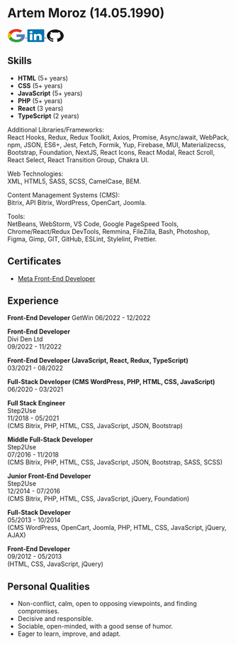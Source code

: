# Artem Moroz (14.05.1990)

<div align="left">
  <a href="mailto:moroz.art.dev@gmail.com">
    <img align="center" alt="Email" height="30" width="40" src="https://raw.githubusercontent.com/devicons/devicon/master/icons/google/google-original.svg">
  </a>
  <a href="https://www.linkedin.com/in/moroz-art-dev/" target="_blank">
    <img align="center" alt="LinkedIn" height="30" width="40" src="https://raw.githubusercontent.com/devicons/devicon/master/icons/linkedin/linkedin-original.svg">
  </a>
  <a href="https://github.com/moroz-art-dev" target="_blank">
    <img align="center" alt="GitHub" height="30" width="40" src="https://raw.githubusercontent.com/devicons/devicon/master/icons/github/github-original.svg">
  </a>
</div>

## Skills

- **HTML** (5+ years)
- **CSS** (5+ years)
- **JavaScript** (5+ years)
- **PHP** (5+ years)
- **React** (3 years)
- **TypeScript** (2 years)

Additional Libraries/Frameworks:  
React Hooks, Redux, Redux Toolkit, Axios, Promise, Async/await, WebPack, npm, JSON, ES6+, Jest, Fetch, Formik, Yup, Firebase, MUI, Materializecss, Bootstrap, Foundation, NextJS, React Icons, React Modal, React Scroll, React Select, React Transition Group, Chakra UI.

Web Technologies:  
XML, HTML5, SASS, SCSS, CamelCase, BEM.

Content Management Systems (CMS):  
Bitrix, API Bitrix, WordPress, OpenCart, Joomla.

Tools:  
NetBeans, WebStorm, VS Code, Google PageSpeed Tools, Chrome/React/Redux DevTools, Remmina, FileZilla, Bash, Photoshop, Figma, Gimp, GIT, GitHub, ESLint, Stylelint, Prettier.

## Certificates

- [Meta Front-End Developer](https://www.coursera.org/account/accomplishments/specialization/certificate/H7PBQH8AWD6W)

## Experience

**Front-End Developer** 
GetWin
06/2022 - 12/2022

**Front-End Developer**  
Divi Den Ltd  
09/2022 - 11/2022

**Front-End Developer (JavaScript, React, Redux, TypeScript)**  
03/2021 - 08/2022

**Full-Stack Developer (CMS WordPress, PHP, HTML, CSS, JavaScript)**  
06/2020 - 03/2021

**Full Stack Engineer**  
Step2Use  
11/2018 - 05/2021  
(CMS Bitrix, PHP, HTML, CSS, JavaScript, JSON, Bootstrap)

**Middle Full-Stack Developer**  
Step2Use  
07/2016 - 11/2018  
(CMS Bitrix, PHP, HTML, CSS, JavaScript, JSON, Bootstrap, SASS, SCSS)

**Junior Front-End Developer**  
Step2Use  
12/2014 - 07/2016  
(CMS Bitrix, PHP, HTML, CSS, JavaScript, jQuery, Foundation)

**Full-Stack Developer**  
05/2013 - 10/2014  
(CMS WordPress, OpenCart, Joomla, PHP, HTML, CSS, JavaScript, jQuery, AJAX)

**Front-End Developer**  
09/2012 - 05/2013  
(HTML, CSS, JavaScript, jQuery)

## Personal Qualities

- Non-conflict, calm, open to opposing viewpoints, and finding compromises.
- Decisive and responsible.
- Sociable, open-minded, with a good sense of humor.
- Eager to learn, improve, and adapt.
